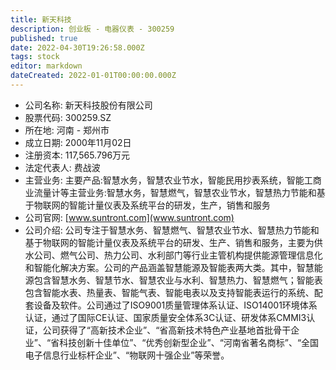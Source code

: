 ```yaml
---
title: 新天科技
description: 创业板 - 电器仪表 - 300259
published: true
date: 2022-04-30T19:26:58.000Z
tags: stock
editor: markdown
dateCreated: 2022-01-01T00:00:00.000Z
---
```


- 公司名称: 新天科技股份有限公司
- 股票代码: 300259.SZ
- 所在地: 河南 - 郑州市
- 成立日期: 2000年11月02日
- 注册资本: 117,565.796万元
- 法定代表人: 费战波
- 主营业务: 主要产品:智慧水务，智慧农业节水，智能民用抄表系统，智能工商业流量计等主营业务:智慧水务，智慧燃气，智慧农业节水，智慧热力节能和基于物联网的智能计量仪表及系统平台的研发，生产，销售和服务
- 公司官网: [www.suntront.com](www.suntront.com)
- 公司介绍: 公司专注于智慧水务、智慧燃气、智慧农业节水、智慧热力节能和基于物联网的智能计量仪表及系统平台的研发、生产、销售和服务，主要为供水公司、燃气公司、热力公司、水利部门等行业主管机构提供能源管理信息化和智能化解决方案。公司的产品涵盖智慧能源及智能表两大类。其中，智慧能源包含智慧水务、智慧节水、智慧农业与水利、智慧热力、智慧燃气；智能表包含智能水表、热量表、智能气表、智能电表以及支持智能表运行的系统、配套设备及软件。公司通过了ISO9001质量管理体系认证、ISO14001环境体系认证，通过了国际CE认证、国家质量安全体系3C认证、研发体系CMMI3认证，公司获得了“高新技术企业”、“省高新技术特色产业基地首批骨干企业”、“省科技创新十佳单位”、“优秀创新型企业”、“河南省著名商标”、“全国电子信息行业标杆企业”、“物联网十强企业”等荣誉。


